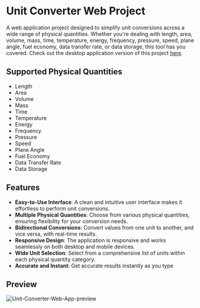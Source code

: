 # Unit Converter Web Project

A web application project designed to simplify unit conversions across a wide range of physical quantities. Whether you're dealing with length, area, volume, mass, time, temperature, energy, frequency, pressure, speed, plane angle, fuel economy, data transfer rate, or data storage, this tool has you covered.
Check out the desktop application version of this project [here](https://github.com/tomiwa-adesanya/unit-converter-windows-application).
## Supported Physical Quantities

- Length
- Area
- Volume
- Mass
- Time
- Temperature
- Energy
- Frequency
- Pressure
- Speed
- Plane Angle
- Fuel Economy
- Data Transfer Rate
- Data Storage

## Features

- **Easy-to-Use Interface**: A clean and intuitive user interface makes it effortless to perform unit conversions.
- **Multiple Physical Quantities**: Choose from various physical quantities, ensuring flexibility for your conversion needs.
- **Bidirectional Conversions**: Convert values from one unit to another, and vice versa, with real-time results.
- **Responsive Design**: The application is responsive and works seamlessly on both desktop and mobile devices.
- **Wide Unit Selection**: Select from a comprehensive list of units within each physical quantity category.
- **Accurate and Instant**: Get accurate results instantly as you type

## Preview

![Unit-Converter-Web-App-preview](/assets/preview.gif)
